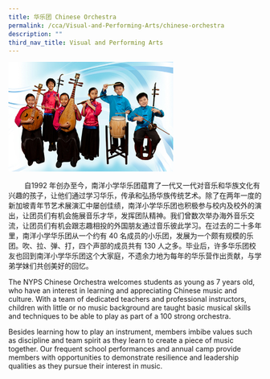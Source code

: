 ```yaml
---
title: 华乐团 Chinese Orchestra
permalink: /cca/Visual-and-Performing-Arts/chinese-orchestra
description: ""
third_nav_title: Visual and Performing Arts
---
```

<img src="/images/Chinese%20Orchestra.jpeg" 
     style="width:65%">


<p>&nbsp; &nbsp; &nbsp; &nbsp; 自1992 年创办至今，南洋小学华乐团蕴育了一代又一代对音乐和华族文化有兴趣的孩子，让他们通过学习华乐，传承和弘扬华族传统艺术。除了在两年一度的新加坡青年节艺术展演汇中屡创佳绩，南洋小学华乐团也积极参与校内及校外的演出，让团员们有机会施展音乐才华，发挥团队精神。我们曾数次举办海外音乐交流，让团员们有机会跟志趣相投的外国朋友通过音乐彼此学习。在过去的二十多年里，南洋小学华乐团从一个约有 40 名成员的小乐团，发展为一个颇有规模的乐团。吹、拉、弹、打，四个声部的成员共有 130 人之多。毕业后，许多华乐团校友也回到南洋小学华乐团这个大家庭，不遗余力地为每年的华乐营作出贡献，与学弟学妹们共创美好的回忆。</p>
<p>The NYPS Chinese Orchestra welcomes students as young as 7 years old, who have an interest in learning and appreciating Chinese music and culture. With a team of dedicated teachers and professional instructors, children with little or no music background are taught basic musical skills and techniques to be able to play as part of a 100 strong orchestra.</p>
<p>Besides learning how to play an instrument, members imbibe values such as discipline and team spirit as they learn to create a piece of music together. Our frequent school performances and annual camp provide members with opportunities to demonstrate resilience and leadership qualities as they pursue their interest in music.</p>